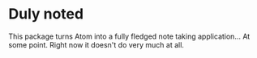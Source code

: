 # Duly noted

This package turns Atom into a fully fledged note taking application...
At some point.
Right now it doesn't do very much at all.
